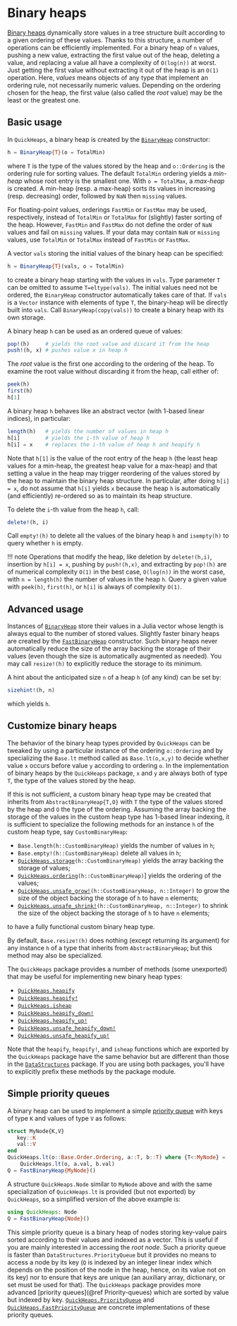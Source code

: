 # Binary heaps

[Binary heaps](https://en.wikipedia.org/wiki/Binary_heap) dynamically store values in a tree
structure built according to a given ordering of these values. Thanks to this structure, a
number of operations can be efficiently implemented. For a binary heap of `n` values,
pushing a new value, extracting the first value out of the heap, deleting a value, and
replacing a value all have a complexity of `O(log(n))` at worst. Just getting the first
value without extracting it out of the heap is an `O(1)` operation. Here, *values* means
objects of any type that implement an ordering rule, not necessarily numeric values.
Depending on the ordering chosen for the heap, the first value (also called the *root*
value) may be the least or the greatest one.


## Basic usage

In `QuickHeaps`, a binary heap is created by the [`BinaryHeap`](@ref) constructor:

```julia
h = BinaryHeap{T}(o = TotalMin)
```

where `T` is the type of the values stored by the heap and `o::Ordering` is the ordering
rule for sorting values. The default `TotalMin` ordering yields a *min-heap* whose root
entry is the smallest one. With `o = TotalMax`, a *max-heap* is created. A min-heap (resp. a
max-heap) sorts its values in increasing (resp. decreasing) order, followed by `NaN` then
`missing` values.

For floating-point values, orderings `FastMin` or `FastMax` may be used, respectively,
instead of `TotalMin` or `TotalMax` for (slightly) faster sorting of the heap. However,
`FastMin` and `FastMax` do not define the order of `NaN` values and fail on `missing`
values. If your data may contain `NaN` or `missing` values, use `TotalMin` or `TotalMax`
instead of `FastMin` or `FastMax`.

A vector `vals` storing the initial values of the binary heap can be specified:

```julia
h = BinaryHeap{T}(vals, o = TotalMin)
```

to create a binary heap starting with the values in `vals`. Type parameter `T` can be
omitted to assume `T=eltype(vals)`. The initial values need not be ordered, the `BinaryHeap`
constructor automatically takes care of that. If `vals` is a `Vector` instance with elements
of type `T`, the binary-heap will be directly built into `vals`. Call
`BinaryHeap(copy(vals))` to create a binary heap with its own storage.

A binary heap `h` can be used as an ordered queue of values:

```julia
pop!(h)     # yields the root value and discard it from the heap
push!(h, x) # pushes value x in heap h
```

The *root* value is the first one according to the ordering of the heap. To examine the root
value without discarding it from the heap, call either of:

```julia
peek(h)
first(h)
h[1]
```

A binary heap `h` behaves like an abstract vector (with 1-based linear indices), in
particular:

```julia
length(h)   # yields the number of values in heap h
h[i]        # yields the i-th value of heap h
h[i] = x    # replaces the i-th value of heap h and heapify h
```

Note that `h[1]` is the value of the root entry of the heap `h` (the least heap values for a
min-heap, the greatest heap value for a max-heap) and that setting a value in the heap may
trigger reordering of the values stored by the heap to maintain the binary heap structure.
In particular, after doing `h[i] = x`, do not assume that `h[i]` yields `x` because the heap
`h` is automatically (and efficiently) re-ordered so as to maintain its heap structure.

To delete the `i`-th value from the heap `h`, call:

```julia
delete!(h, i)
```

Call `empty!(h)` to delete all the values of the binary heap `h` and `isempty(h)` to query
whether `h` is empty.

!!! note
    Operations that modify the heap, like deletion by `delete!(h,i)`, insertion by `h[i] =
    x`, pushing by `push!(h,x)`, and extracting by `pop!(h)` are of numerical complexity
    `O(1)` in the best case, `O(log(n))` in the worst case, with `n = length(h)` the number
    of values in the heap `h`. Query a given value with `peek(h)`, `first(h)`, or `h[i]` is
    always of complexity `O(1)`.


## Advanced usage

Instances of [`BinaryHeap`](@ref) store their values in a Julia vector whose length is
always equal to the number of stored values. Slightly faster binary heaps are created by the
[`FastBinaryHeap`](@ref) constructor. Such binary heaps never automatically reduce the size
of the array backing the storage of their values (even though the size is automatically
augmented as needed). You may call `resize!(h)` to explicitly reduce the storage to its
minimum.

A hint about the anticipated size `n` of a heap `h` (of any kind) can be set by:

```julia
sizehint!(h, n)
```

which yields `h`.


## Customize binary heaps

The behavior of the binary heap types provided by `QuickHeaps` can be tweaked by using a
particular instance of the ordering `o::Ordering` and by specializing the `Base.lt` method
called as `Base.lt(o,x,y)` to decide whether value `x` occurs before value `y` according to
ordering `o`. In the implementation of binary heaps by the `QuickHeaps` package, `x` and `y`
are always both of type `T`, the type of the values stored by the heap.

If this is not sufficient, a custom binary heap type may be created that inherits from
`AbstractBinaryHeap{T,O}` with `T` the type of the values stored by the heap and `O` the
type of the ordering. Assuming the array backing the storage of the values in the custom
heap type has 1-based linear indexing, it is sufficient to specialize the following methods
for an instance `h` of the custom heap type, say `CustomBinaryHeap`:

- `Base.length(h::CustomBinaryHeap)` yields the number of values in `h`;
- `Base.empty!(h::CustomBinaryHeap)` delete all values in `h`;
- [`QuickHeaps.storage`](@ref)`(h::CustomBinaryHeap)` yields the array backing the storage
  of values;
- [`QuickHeaps.ordering`](@ref)`(h::CustomBinaryHeap)`] yields the ordering of the values;
- [`QuickHeaps.unsafe_grow!`](@ref)`(h::CustomBinaryHeap, n::Integer)` to grow the size of the
  object backing the storage of `h` to have `n` elements;
- [`QuickHeaps.unsafe_shrink!`](@ref)`(h::CustomBinaryHeap, n::Integer)` to shrink the size
  of the object backing the storage of `h` to have `n` elements;

to have a fully functional custom binary heap type.

By default, `Base.resize!(h)` does nothing (except returning its argument) for any instance
`h` of a type that inherits from `AbstractBinaryHeap`; but this method may also be
specialized.

The `QuickHeaps` package provides a number of methods (some unexported) that may be useful
for implementing new binary heap types:

- [`QuickHeaps.heapify`](@ref)
- [`QuickHeaps.heapify!`](@ref)
- [`QuickHeaps.isheap`](@ref)
- [`QuickHeaps.heapify_down!`](@ref)
- [`QuickHeaps.heapify_up!`](@ref)
- [`QuickHeaps.unsafe_heapify_down!`](@ref)
- [`QuickHeaps.unsafe_heapify_up!`](@ref)


Note that the `heapify`, `heapify!`, and `isheap` functions which are exported by the
`QuickHeaps` package have the same behavior but are different than those in the
[`DataStructures`](https://github.com/JuliaCollections/DataStructures.jl) package. If you
are using both packages, you'll have to explicitly prefix these methods by the package
module.


## Simple priority queues

A binary heap can be used to implement a simple [priority
queue](https://en.wikipedia.org/wiki/Priority_queue) with keys of type `K` and values of
type `V` as follows:

```julia
struct MyNode{K,V}
   key::K
   val::V
end
QuickHeaps.lt(o::Base.Order.Ordering, a::T, b::T) where {T<:MyNode} =
    QuickHeaps.lt(o, a.val, b.val)
Q = FastBinaryHeap{MyNode}()
```

A structure `QuickHeaps.Node` similar to `MyNode` above and with the same specialization of
`QuickHeaps.lt` is provided (but not exported) by `QuickHeaps`, so a simplified version of
the above example is:

```julia
using QuickHeaps: Node
Q = FastBinaryHeap{Node}()
```

This simple priority queue is a binary heap of nodes storing key-value pairs sorted
according to their values and indexed as a vector. This is useful if you are mainly
interested in accessing the *root node*. Such a priority queue is faster than
`DataStructures.PriorityQueue` but it provides no means to access a node by its key (`Q` is
indexed by an integer linear index which depends on the position of the node in the heap,
hence, on its value not on its key) nor to ensure that keys are unique (an auxiliary array,
dictionary, or set must be used for that). The `QuickHeaps` package provides more advanced
[priority queues](@ref Priority-queues) which are sorted by value but indexed by
key. [`QuickHeaps.PriorityQueue`](@ref) and [`QuickHeaps.FastPriorityQueue`](@ref) are
concrete implementations of these priority queues.
